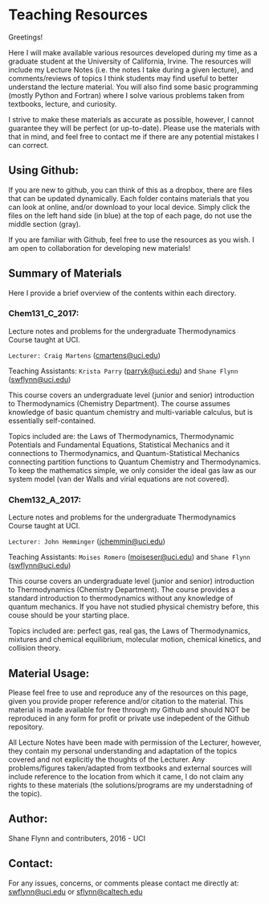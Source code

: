 # Teaching Resources
Greetings!

Here I will make available various resources developed during my time as a graduate student at the University of California, Irvine. 
The resources will include my Lecture Notes (i.e. the notes I take during a given lecture), and comments/reviews of topics I think students may find useful to better understand the lecture material. 
You will also find some basic programming (mostly Python and Fortran) where I solve various problems taken from textbooks, lecture, and curiosity.  

I strive to make these materials as accurate as possible, however, I cannot guarantee they will be perfect (or up-to-date). 
Please use the materials with that in mind, and feel free to contact me if there are any potential mistakes I can correct. 

## Using Github:
If you are new to github, you can think of this as a dropbox, there are files that can be updated dynamically.
Each folder contains materials that you can look at online, and/or download to your local device.
Simply click the files on the left hand side (in blue) at the top of each page, do not use the middle section (gray). 

If you are familiar with Github, feel free to use the resources as you wish.
I am open to collaboration for developing new materials!

## Summary of Materials
Here I provide a brief overview of the contents within each directory. 

### Chem131_C_2017:
Lecture notes and problems for the undergraduate Thermodynamics Course taught at UCI. 

`Lecturer: Craig Martens` (cmartens@uci.edu)

Teaching Assistants: `Krista Parry` (parryk@uci.edu) and `Shane Flynn` (swflynn@uci.edu)

This course covers an undergraduate level (junior and senior) introduction to Thermodynamics (Chemistry Department). 
The course assumes knowledge of basic quantum chemistry and multi-variable calculus, but is essentially self-contained. 

Topics included are: the Laws of Thermodynamics, Thermodynamic Potentials and Fundamental Equations, Statistical Mechanics and it connections to Thermodynamics, and Quantum-Statistical Mechanics connecting partition functions to Quantum Chemistry and Thermodynamics. 
To keep the mathematics simple, we only consider the ideal gas law as our system model (van der Walls and virial equations are not covered). 

### Chem132_A_2017:
Lecture notes and problems for the undergraduate Thermodynamics Course taught at UCI. 

`Lecturer: John Hemminger` (jchemmin@uci.edu)

Teaching Assistants: `Moises Romero` (moiseser@uci.edu) and `Shane Flynn` (swflynn@uci.edu)

This course covers an undergraduate level (junior and senior) introduction to Thermodynamics (Chemistry Department). 
The course provides a standard introduction to thermodynamics without any knowledge of quantum mechanics. 
If you have not studied physical chemistry before, this couse should be your starting place. 

Topics included are: perfect gas, real gas, the Laws of Thermodynamics, mixtures and chemical equilibrium, molecular motion, chemical kinetics, and collision theory. 


## Material Usage:
Please feel free to use and reproduce any of the resources on this page, given you provide proper reference and/or citation to the material. 
This material is made available for free through my Github and should NOT be reproduced in any form for profit or private use indepedent of the Github repository.

All Lecture Notes have been made with permission of the Lecturer, however, they contain my personal understanding and adaptation of the topics covered and not explicitly the thoughts of the Lecturer. 
Any problems/figures taken/adapted from textbooks and external sources will include reference to the location from which it came, I do not claim any rights to these materials (the solutions/programs are my understadning of the topic).

## Author:
Shane Flynn and contributers, 2016 - UCI

## Contact:
For any issues, concerns, or comments please contact me directly at:
swflynn@uci.edu or sflynn@caltech.edu
